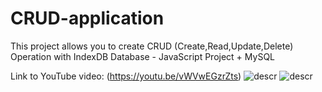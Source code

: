 # CRUD-application
This project allows you to create CRUD (Create,Read,Update,Delete) Operation with IndexDB Database - JavaScript Project + MySQL

 Link to YouTube video:
(https://youtu.be/vWVwEGzrZts)
![descr](https://imgur.com/onoPBUN.jpg)
![descr](https://imgur.com/baszJjs.jpg)

